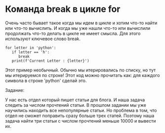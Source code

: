 # Команда break в цикле for

Очень часто бывает такое когда мы идем в цикле и хотим что-то найти или что-то вычислить. И когда мы уже нашли что-то или вычислили продолжать что-то делать в цикле не имеет смысла. Для этого используют ключевое слово break.

```
for letter in 'python':
   if letter == 'h':
      break
   print(f'Current Letter : {letter}')

```

Этот пример необычный. Обычно мы итерировались по списку, но тут мы итерируемся по строке! Этот код можно прочитать как: для каждого символа в строке 'python' сделай это.

Задание:

У нас есть отдел который пишет статьи для блога. И наша задача следить за числом прочтений статьи. В прошлом задании мы уже научились находить все непопулярные статьи. Но проблема в том, что отдел не сможет поправить сразу больше трех статей. Поэтому наша задача найти три статьи с числом прочтений меньше 10000 и вывести их.  